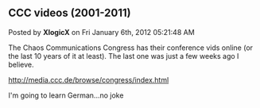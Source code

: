 ## CCC videos (2001-2011)
Posted by **XlogicX** on Fri January 6th, 2012 05:21:48 AM

The Chaos Communications Congress has their conference vids online (or the last
10 years of it at least). The last one was just a few weeks ago I believe.

<http://media.ccc.de/browse/congress/index.html>

I'm going to learn German...no joke
